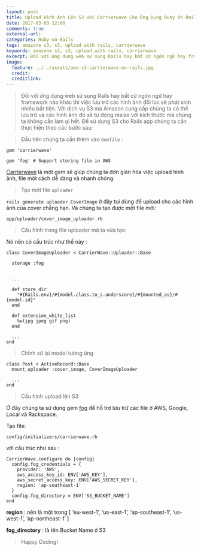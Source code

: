 ```yaml
---
layout: post
title: Upload Hình Ảnh Lên S3 Với Carrierwave Cho Ứng Dụng Ruby On Rails
date: 2017-03-03 12:00
comments: true
external-url:
categories: Ruby-on-Rails
tags: amazone s3, s3, upload with rails, carrierwave
keywords: amazone s3, s3, upload with rails, carrierwave
excerpt: Đối với ứng dụng web sử sụng Rails hay bất cứ ngôn ngữ hay framework nào khác thì việc lưu trữ các hình ảnh đổi lúc sẽ phát sinh nhiều bất tiện. Với dịch vụ S3 mà Amazon cung cấp chúng ta có thể lưu trữ và các hình ảnh đó sẽ tự động resize với kích thước mà chúng ta không cần làm gì hết.
image:
  feature: ../../assets/aws-s3-carrierwave-on-rails.jpg
  credit: 
  creditlink:
---
```

>Đối với ứng dụng web sử sụng Rails hay bất cứ ngôn ngữ hay framework nào khác thì việc lưu trữ các hình ảnh đổi lúc sẽ phát sinh nhiều bất tiện. Với dịch vụ S3 mà Amazon cung cấp chúng ta có thể lưu trữ và các hình ảnh đó sẽ tự động resize với kích thước mà chúng ta không cần làm gì hết. Để sử dụng S3 cho Rails app chúng ta cần thực hiện theo các bước sau:

>Đầu tiên chúng ta cần thêm vào `Gemfile` :

```
gem 'carrierwave'

gem 'fog' # Support storing file in AWS
```

[Carrierwave](https://goo.gl/XWJHJI) là một gem sẽ giúp chúng ta đơn giản hóa việc upload hình ảnh, file một cách dễ dàng và nhanh chóng.

>Tạo một file `uploader`

`rails generate uploader CoverImage` ở đây tui dùng để upload cho các hình ảnh của cover chẳng hạn. Và chúng ta tạo được một file mới:

`app/uploader/cover_image_uploader.rb`

>Cấu hình trong file uploader mà ta vừa tạo:

Nó nên có cấu trúc như thế này :

```
class CoverImageUploader < CarrierWave::Uploader::Base

  storage :fog

  
  ...

  def store_dir
    "#{Rails.env}/#{model.class.to_s.underscore}/#{mounted_as}/#{model.id}"
  end

  def extension_white_list
    %w(jpg jpeg gif png)
  end

  ...
end
```


>Chỉnh sử lại model tương ứng 

```
class Post < ActiveRecord::Base
  mount_uploader :cover_image, CoverImageUploader

  ...
end
```


>Cấu hình upload lên S3

Ở đây chúng ta sử dụng gem [fog](http://goo.gl/dKmvS1) để hỗ trợ lưu trữ các file ở AWS, Google, Local và Rackspace.

Tạo file:

`config/initializers/carrierwave.rb`

với cấu trúc như sau :

```
CarrierWave.configure do |config|
  config.fog_credentials = {
    provider: 'AWS',
    aws_access_key_id: ENV['AWS_KEY'],
    aws_secret_access_key: ENV['AWS_SECRET_KEY'],
    region: 'ap-southeast-1'
  }
  config.fog_directory = ENV['S3_BUCKET_NAME']
end
```

**region** : nên là một trong [ ‘eu-west-1’, ‘us-east-1’, ‘ap-southeast-1’, ‘us-west-1’, ‘ap-northeast-1’ ]

**fog_directory** : là tên Bucket Name ở S3

>Happy Coding!
